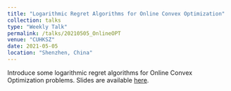 ```yaml
---
title: "Logarithmic Regret Algorithms for Online Convex Optimization"
collection: talks
type: "Weekly Talk"
permalink: /talks/20210505_OnlineOPT
venue: "CUHKSZ"
date: 2021-05-05
location: "Shenzhen, China"
---
```


Introduce some logarithmic regret algorithms for Online Convex Optimization problems. Slides are available [here](https://drive.google.com/file/d/1SCpre54O4thhikzada0r4hmq1vnyG-Cg/view?usp=sharing).
